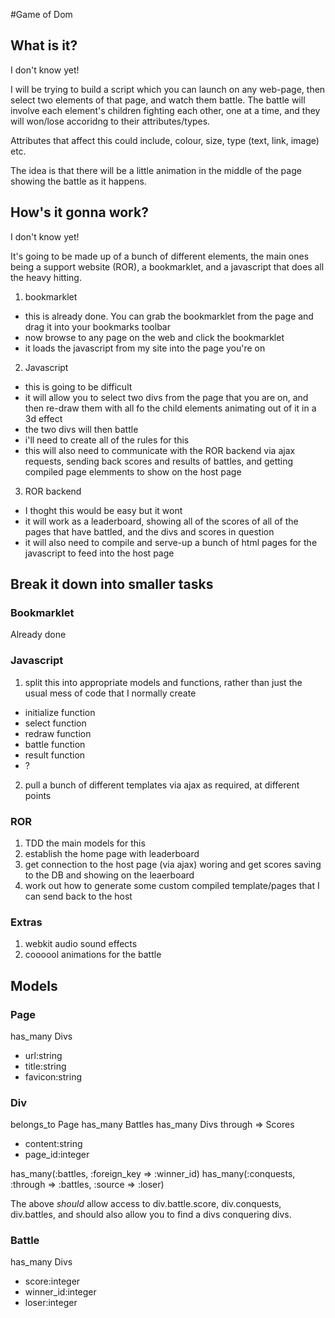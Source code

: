 #Game of Dom

## What is it?

I don't know yet! 

I will be trying to build a script which you can launch on any web-page, then select two elements of that page, and watch them battle. The battle will involve each element's children fighting each other, one at a time, and they will won/lose accoridng to their attributes/types.

Attributes that affect this could include, colour, size, type (text, link, image) etc.

The idea is that there will be a little animation in the middle of the page showing the battle as it happens.

## How's it gonna work?

I don't know yet!

It's going to be made up of a bunch of different elements, the main ones being a support website (ROR), a bookmarklet, and a javascript that does all the heavy hitting.

1. bookmarklet
  - this is already done. You can grab the bookmarklet from the page and drag it into your bookmarks toolbar
  - now browse to any page on the web and click the bookmarklet
  - it loads the javascript from my site into the page you're on
2. Javascript
  - this is going to be difficult
  - it will allow you to select two divs from the page that you are on, and then re-draw them with all fo the child elements animating out of it in a 3d effect
  - the two divs will then battle
  - i'll need to create all of the rules for this
  - this will also need to communicate with the ROR backend via ajax requests, sending back scores and results of battles, and getting compiled page elemments to show on the host page
3. ROR backend
  - I thoght this would be easy but it wont
  - it will work as a leaderboard, showing all of the scores of all of the pages that have battled, and the divs and scores in question
  - it will also need to compile and serve-up a bunch of html pages for the javascript to feed into the host page

## Break it down into smaller tasks

### Bookmarklet

Already done
 
### Javascript

1. split this into appropriate models and functions, rather than just the usual mess of code that I normally create
  - initialize function
  - select function
  - redraw function
  - battle function
  - result function
  - ?
2. pull a bunch of different templates via ajax as required, at different points

### ROR

1. TDD the main models for this
2. establish the home page with leaderboard
3. get connection to the host page (via ajax) woring and get scores saving to the DB and showing on the leaerboard
4. work out how to generate some custom compiled template/pages that I can send back to the host

### Extras

1. webkit audio sound effects
2. coooool animations for the battle

## Models

### Page

has_many Divs

- url:string
- title:string
- favicon:string

### Div

belongs_to Page
has_many Battles
has_many Divs through => Scores

- content:string
- page_id:integer

has_many(:battles, :foreign_key => :winner_id)
has_many(:conquests, :through => :battles, :source => :loser)

The above *should* allow access to div.battle.score, div.conquests, div.battles, and should also allow you to find a divs conquering divs.
 
### Battle

has_many Divs

- score:integer
- winner_id:integer
- loser:integer

